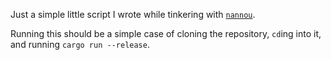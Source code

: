 Just a simple little script I wrote while tinkering with [`nannou`](https://nannou.cc/).

Running this should be a simple case of cloning the repository, `cd`ing into it, and running `cargo run --release`.